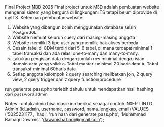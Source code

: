 Final Project MBD 2025
Final project untuk MBD adalah pembuatan website mengenai sistem yang berguna di lingkungan ITS
tetapi belum diprovide di myITS. 
Ketentuan pembuatan website:
1. Website yang dibangun boleh menggunakan database selain PostgreSQL
2. Website memuat seluruh query dari masing-masing anggota
3. Website memiliki 3 tipe user yang memiliki hak akses berbeda
4. Desain tabel di CDM terdiri dari 5-6 tabel, di mana terdapat minimal 1 tabel transaksi dan ada relasi
one‐to‐many dan many‐to‐many.
5. Lakukan pengisian data dengan jumlah row minimal dengan isian domain data yang valid:
a. Tabel master : minimal 20 baris data
b. Tabel transaksi :minimal 60baris data
6. Setiap anggota kelompok 2 query searching melibatkan join, 2 query view, 2 query trigger dan 2
query function/procedure

run generate_pass.php terlebih dahulu untuk mendapatkan hasil hashing dari password admin

Notes : untuk admin bisa masukinn berikut sebagai contoh
INSERT INTO Admin (id_admin, username, password, nama_lengkap, email) VALUES ('5025231177', 'haqi', 'run hash dari generate_pass.php', 'Muhammad Baihaqi Dawanis', 'dawanisbaihaqi@gmail.com');
